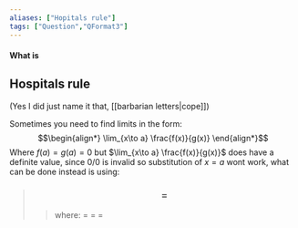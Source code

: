 ```yaml
---
aliases: ["Hopitals rule"]
tags: ["Question","QFormat3"]
---
```


#### What is
## Hospitals rule
(Yes I did just name it that, [[barbarian letters|cope]])

Sometimes you need to find limits in the form:
$$\begin{align*}
\lim_{x\to a} \frac{f(x)}{g(x)} 
\end{align*}$$
Where $f(a)=g(a)=0$ but $\lim_{x\to a} \frac{f(x)}{g(x)}$ does have a definite value, since $0/0$ is invalid so substitution of $x=a$ wont work, what can be done instead is using:

> ### $$  = $$ 
>> where:
>> $=$ 
>> $=$
>> $=$